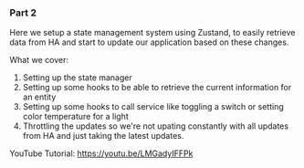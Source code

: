 ### Part 2

Here we setup a state management system using Zustand, to easily retrieve data from HA and start to update our application based on these changes.

What we cover:

1. Setting up the state manager
2. Setting up some hooks to be able to retrieve the current information for an entity
3. Setting up some hooks to call service like toggling a switch or setting color temperature for a light
4. Throttling the updates so we're not upating constantly with all updates from HA and just taking the latest updates.

YouTube Tutorial: https://youtu.be/LMGadyIFFPk

